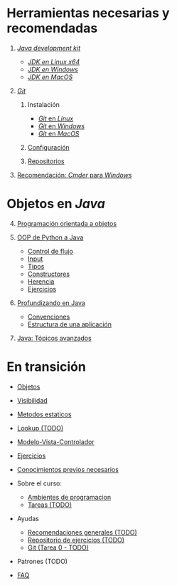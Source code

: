 # Herramientas necesarias y recomendadas

1. [_Java development kit_](Java-development-kit)
   
   - [_JDK en Linux x64_](JDK-en-Linux-x64)   
   - [_JDK en Windows_](JDK-en-Windows)
   - [_JDK en MacOS_](JDK-en-MacOS)

2. [*Git*](Git)
   
   1. Instalación
     
        - [*Git* en *Linux*](Git-en-Linux)
        - [*Git* en *Windows*](Git-en-Windows)
        - [*Git* en *MacOS*](Git-en-MacOS)
   
   2. [Configuración](Configuración)
   3. [Repositorios](Repositorios)
  
3. [Recomendación: *Cmder* para *Windows*](https://github.com/CC3002-Metodologias/apunte-y-ejercicios/wiki/Recomendación:-Cmder-para-Windows)

# Objetos en *Java*

4. [Programación orientada a objetos](Programacion-orientada-a-objetos)
5. [OOP de Python a Java](OOP-de-Python-a-Java)

     - [Control de flujo](Control-de-flujo)
     - [Input](Input)
     - [Tipos](Tipos)
     - [Constructores](Constructores)
     - [Herencia](Herencia)
     - [Ejercicios](De-Python-a-Java-Ejercicios)

6. [Profundizando en Java](Profundizando-en-Java)
   
   - [Convenciones](Convenciones) 
   - [Estructura de una aplicación](Estructura-de-una-aplicación)

7. [Java: Tópicos avanzados](https://github.com/CC3002-Metodologias/apunte-y-ejercicios/wiki/Java:-Tópicos-avanzados)


# En transición

- [Objetos](Objetos)
- [Visibilidad](Visibilidad)
- [Metodos estaticos](Metodos-estaticos)
- [Lookup (TODO)](Lookup)
- [Modelo-Vista-Controlador](Modelo-Vista-Controlador)
- [Ejercicios](Ejercicios)
- [Conocimientos previos necesarios](Conocimientos-Previos)

- Sobre el curso:
   - [Ambientes de programacion](Ambientes-de-programacion)
   - [Tareas (TODO)](Sobre-las-tareas)
- Ayudas
   - [Recomendaciones generales (TODO)](Recomendaciones-Generales)
   - [Repositorio de ejercicios (TODO)](Repositorio)
   - [Git (Tarea 0 - TODO)](Git)
- Patrones (TODO)
- [FAQ](FAQ)
